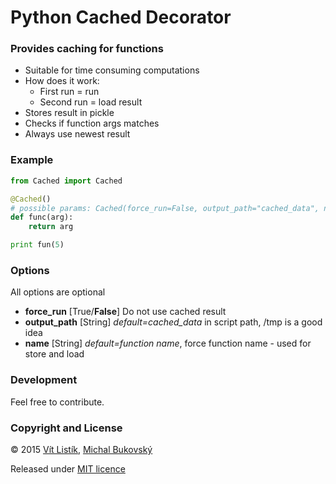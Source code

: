 # Python Cached Decorator 
### Provides caching for functions
* Suitable for time consuming computations
* How does it work:
    * First run = run
    * Second run = load result
* Stores result in pickle
* Checks if function args matches
* Always use newest result

### Example

```python
from Cached import Cached

@Cached()
# possible params: Cached(force_run=False, output_path="cached_data", name="")
def func(arg):
    return arg

print fun(5)
```
### Options
All options are optional
* **force_run** [True/**False**] Do not use cached result
* **output_path** [String] *default=cached_data* in script path, /tmp is a good idea
* **name** [String] *default=function name*, force function name - used for store and load

### Development

Feel free to contribute.

### Copyright and License 

&copy; 2015 [Vít Listík](http://tivvit.cz), [Michal Bukovský](https://github.com/burlog)

Released under [MIT licence](https://github.com/tivvit/python-cached-decorator/blob/master/LICENSE)